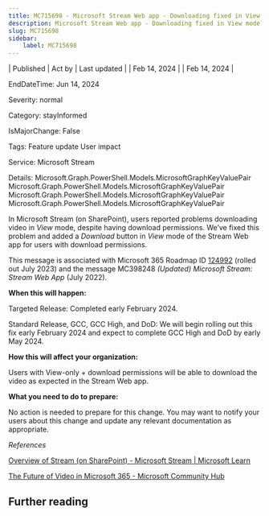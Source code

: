 ```yaml
---
title: MC715698 - Microsoft Stream Web app - Downloading fixed in View mode
description: Microsoft Stream Web app - Downloading fixed in View mode
slug: MC715698
sidebar:
    label: MC715698
---
```



| Published | Act by | Last updated |
| Feb 14, 2024 |  | Feb 14, 2024 |

EndDateTime: Jun 14, 2024

Severity: normal

Category: stayInformed

IsMajorChange: False

Tags: Feature update User impact

Service: Microsoft Stream

Details: Microsoft.Graph.PowerShell.Models.MicrosoftGraphKeyValuePair Microsoft.Graph.PowerShell.Models.MicrosoftGraphKeyValuePair Microsoft.Graph.PowerShell.Models.MicrosoftGraphKeyValuePair Microsoft.Graph.PowerShell.Models.MicrosoftGraphKeyValuePair

<p>In Microsoft Stream (on SharePoint), users reported problems downloading video in <i>View</i> mode, despite having download permissions. We’ve fixed this problem and added a <i>Download </i>button in <i>View</i> mode of the Stream Web app for users with download permissions.</p><p>This message is associated with Microsoft 365 Roadmap ID <a href="https://www.microsoft.com/microsoft-365/roadmap?filters=Microsoft%20Stream&amp;searchterms=124992" target="_blank">124992</a> (rolled out July 2023) and the message MC398248 <i>(Updated) Microsoft Stream: Stream Web App</i> (July 2022).</p><p><b>When this will happen:</b>
</p><p>Targeted Release: Completed early February 2024.</p><p>Standard Release, GCC, GCC High, and DoD: We will begin rolling out this fix early February 2024 and expect to complete GCC High and DoD by early May 2024.</p><p><b>How this will affect your organization:</b>
</p><p>Users with View-only + download permissions will be able to download the video as expected in the Stream Web app.</p><p><b>What you need to do to prepare:</b>
</p><p>No action is needed to prepare for this change. You may want to notify your users about this change and update any relevant documentation as appropriate.</p><p><i>References</i></span></p><p><a href="https://learn.microsoft.com/stream/streamnew/new-stream" target="_blank">Overview of Stream (on SharePoint) - Microsoft Stream | Microsoft Learn</a></p><p><a href="https://techcommunity.microsoft.com/t5/microsoft-stream-blog/microsoft-stream-the-future-of-video-in-microsoft-365/ba-p/3969156" target="_blank">The Future of Video in Microsoft 365 - Microsoft Community Hub</a></p>

## Further reading
